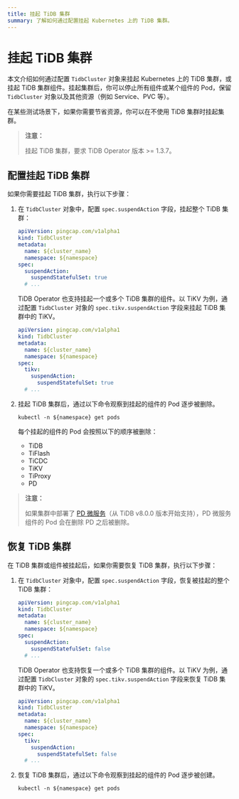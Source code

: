```yaml
---
title: 挂起 TiDB 集群
summary: 了解如何通过配置挂起 Kubernetes 上的 TiDB 集群。
---
```


# 挂起 TiDB 集群

本文介绍如何通过配置 `TidbCluster` 对象来挂起 Kubernetes 上的 TiDB 集群，或挂起 TiDB 集群组件。挂起集群后，你可以停止所有组件或某个组件的 Pod，保留 `TidbCluster` 对象以及其他资源（例如 Service、PVC 等）。

在某些测试场景下，如果你需要节省资源，你可以在不使用 TiDB 集群时挂起集群。

> **注意：**
>
> 挂起 TiDB 集群，要求 TiDB Operator 版本 >= 1.3.7。

## 配置挂起 TiDB 集群

如果你需要挂起 TiDB 集群，执行以下步骤：

1. 在 `TidbCluster` 对象中，配置 `spec.suspendAction` 字段，挂起整个 TiDB 集群：

    ```yaml
    apiVersion: pingcap.com/v1alpha1
    kind: TidbCluster
    metadata:
      name: ${cluster_name}
      namespace: ${namespace}
    spec:
      suspendAction:
        suspendStatefulSet: true
      # ...
    ```

    TiDB Operator 也支持挂起一个或多个 TiDB 集群的组件。以 TiKV 为例，通过配置 `TidbCluster` 对象的 `spec.tikv.suspendAction` 字段来挂起 TiDB 集群中的 TiKV。

    ```yaml
    apiVersion: pingcap.com/v1alpha1
    kind: TidbCluster
    metadata:
      name: ${cluster_name}
      namespace: ${namespace}
    spec:
      tikv:
        suspendAction:
          suspendStatefulSet: true
      # ...
    ```

2. 挂起 TiDB 集群后，通过以下命令观察到挂起的组件的 Pod 逐步被删除。

    ```shell
    kubectl -n ${namespace} get pods
    ```

    每个挂起的组件的 Pod 会按照以下的顺序被删除：

    * TiDB
    * TiFlash
    * TiCDC
    * TiKV
    * TiProxy
    * PD

> **注意：**
>
> 如果集群中部署了 [PD 微服务](https://docs.pingcap.com/zh/tidb/dev/pd-microservices)（从 TiDB v8.0.0 版本开始支持），PD 微服务组件的 Pod 会在删除 PD 之后被删除。

## 恢复 TiDB 集群

在 TiDB 集群或组件被挂起后，如果你需要恢复 TiDB 集群，执行以下步骤：

1. 在 `TidbCluster` 对象中，配置 `spec.suspendAction` 字段，恢复被挂起的整个 TiDB 集群：

    ```yaml
    apiVersion: pingcap.com/v1alpha1
    kind: TidbCluster
    metadata:
      name: ${cluster_name}
      namespace: ${namespace}
    spec:
      suspendAction:
        suspendStatefulSet: false
      # ...
    ```

    TiDB Operator 也支持恢复一个或多个 TiDB 集群的组件。以 TiKV 为例，通过配置 `TidbCluster` 对象的 `spec.tikv.suspendAction` 字段来恢复 TiDB 集群中的 TiKV。

    ```yaml
    apiVersion: pingcap.com/v1alpha1
    kind: TidbCluster
    metadata:
      name: ${cluster_name}
      namespace: ${namespace}
    spec:
      tikv:
        suspendAction:
          suspendStatefulSet: false
      # ...
    ```

2. 恢复 TiDB 集群后，通过以下命令观察到挂起的组件的 Pod 逐步被创建。

    ```shell
    kubectl -n ${namespace} get pods
    ```
